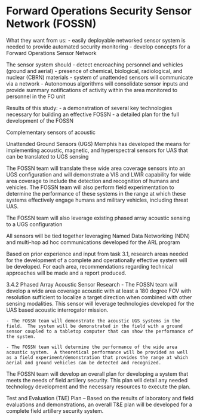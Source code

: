 # Forward Operations Security Sensor Network (FOSSN)


What they want from us:
	- easily deployable networked sensor system is needed to provide automated security monitoring
	- develop concepts for a Forward Operations Sensor Network



The sensor system should 
	- detect encroaching personnel and vehicles (ground and aerial)
	- presence of chemical, biological, radiological, and nuclear (CBRN) materials
	- system of unattended sensors will communicate via a network
	- Autonomous algorithms will consolidate sensor inputs and provide summary notifications of activity within the area monitored to personnel in the FO unit



Results of this study:
	- a demonstration of several key technologies necessary for building an effective FOSSN 
	- a detailed plan for the full development of the FOSSN




Complementary sensors of acoustic



Unattended Ground Sensors (UGS)
Memphis has developed the means for implementing acoustic, magnetic, and hyperspectral sensors for UAS that can be translated to UGS sensing



The FOSSN team will translate these wide area coverage sensors into an UGS configuration and will demonstrate a VIS and LWIR capability for wide area coverage to include the detection and recognition of humans and vehicles.  The FOSSN team will also perform field experimentation to determine the performance of these systems in the range at which these systems effectively engage humans and military vehicles, including threat UAS.



The FOSSN team will also leverage existing phased array acoustic sensing to a UGS configuration


All sensors will be tied together leveraging Named Data Networking (NDN) and multi-hop ad hoc communications developed for the ARL program

Based on prior experience and input from task 3.1, research areas needed for the development of a complete and operationally effective system will be developed. For each area, recommendations regarding technical approaches will be made and a report produced. 


3.4.2 Phased Array Acoustic Sensor Research
	- The FOSSN team will develop a wide area coverage acoustic with at least a 180 degree FOV with resolution sufficient to localize a target direction when combined with other sensing modalities. This sensor will leverage technologies developed for the UAS based acoustic interrogator mission.

	- The FOSSN team will demonstrate the acoustic UGS systems in the field.  The system will be demonstrated in the field with a ground sensor coupled to a tabletop computer that can show the performance of the system.  

	- The FOSSN team will determine the performance of the wide area acoustic system.  A theoretical performance will be provided as well as a field experiment/demonstration that provides the range at which aerial and ground vehicles can be detected and recognized.



The FOSSN team will develop an overall plan for developing a system that meets the needs of field artillery security. This plan will detail any needed technology development and the necessary resources to execute the plan. 

Test and Evaluation (T&E) Plan – Based on the results of laboratory and field evaluations and demonstrations, an overall T&E plan will be developed for a complete field artillery security system. 



